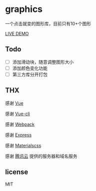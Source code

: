 # graphics

一个点击就变的图形库，目前只有10+个图形

[LIVE DEMO](http://zt.yzz1995.cn/)

## Todo

- [ ] 添加滑动块，随意调整图形大小
- [ ] 添加颜色变化功能
- [ ] 第三方库分开打包

## THX

感谢 [Vue](http://vuejs.org.cn/)

感谢 [Vue-cli](https://github.com/vuejs/vue-cli)

感谢 [Webpack](https://webpack.github.io/)

感谢 [Express](http://www.expressjs.com/)

感谢 [Materialscss](http://www.materialscss.com/)

感谢 [腾讯云](https://www.qcloud.com/) 提供的服务器和域名服务

## license

MIT

